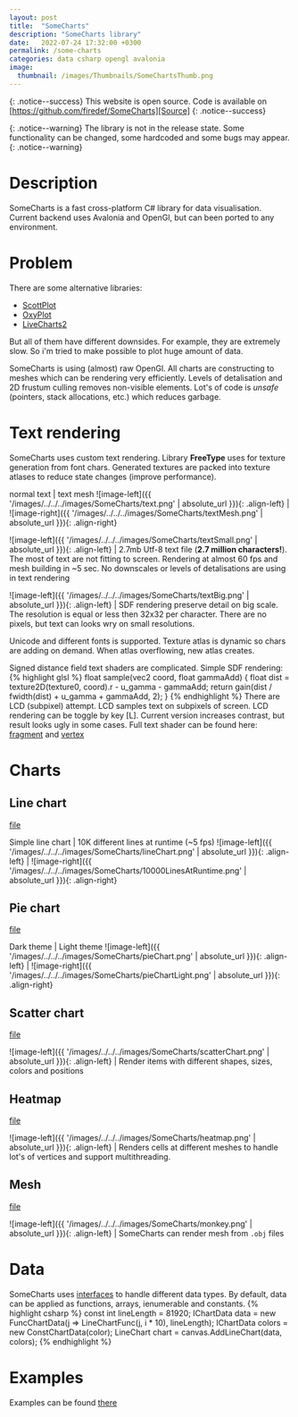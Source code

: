 ```yaml
---
layout: post
title:  "SomeCharts"
description: "SomeCharts library"
date:   2022-07-24 17:32:00 +0300
permalink: /some-charts
categories: data csharp opengl avalonia
image:
  thumbnail: /images/Thumbnails/SomeChartsThumb.png
---
```

<script src="https://polyfill.io/v3/polyfill.min.js?features=es6"></script>
<script type="text/javascript" id="MathJax-script" async
  src="https://cdn.jsdelivr.net/npm/mathjax@3/es5/tex-chtml.js">
</script>

{: .notice--success}
This website is open source. Code is available on <br/>
[https://github.com/firedef/SomeCharts][Source]
{: .notice--success}

{: .notice--warning}
The library is not in the release state. Some functionality can be changed, some hardcoded and some bugs may appear.
{: .notice--warning}


# Description
SomeCharts is a fast cross-platform C# library for data visualisation. Current backend uses Avalonia and OpenGl, but can been ported to any environment.


# Problem
There are some alternative libraries:
- [ScottPlot][ScottPlot]
- [OxyPlot][OxyPlot]
- [LiveCharts2][LiveCharts]

But all of them have different downsides. For example, they are extremely slow. So i'm tried to make possible to plot huge amount of data.

SomeCharts is using (almost) raw OpenGl. All charts are constructing to meshes which can be rendering very efficiently. Levels of detalisation and 2D frustum culling removes non-visible elements. Lot's of code is *unsafe* (pointers, stack allocations, etc.) which reduces garbage.


# Text rendering
SomeCharts uses custom text rendering. Library **FreeType** uses for texture generation from font chars. Generated textures are packed into texture atlases to reduce state changes (improve performance).

normal text | text mesh
![image-left]({{ '/images/../../../images/SomeCharts/text.png' | absolute_url }}){: .align-left} | ![image-right]({{ '/images/../../../images/SomeCharts/textMesh.png' | absolute_url }}){: .align-right}

![image-left]({{ '/images/../../../images/SomeCharts/textSmall.png' | absolute_url }}){: .align-left} | 2.7mb Utf-8 text file (**2.7 million characters!**). The most of text are not fitting to screen. Rendering at almost 60 fps and mesh building in ~5 sec. No downscales or levels of detalisations are using in text rendering

![image-left]({{ '/images/../../../images/SomeCharts/textBig.png' | absolute_url }}){: .align-left} | SDF rendering preserve detail on big scale. The resolution is equal or less then 32x32 per character. There are no pixels, but text can looks wry on small resolutions.

Unicode and different fonts is supported. Texture atlas is dynamic so chars are adding on demand. When atlas overflowing, new atlas creates.

Signed distance field text shaders are complicated. Simple SDF rendering:
{% highlight glsl %}
float sample(vec2 coord, float gammaAdd) {
	float dist = texture2D(texture0, coord).r - u_gamma - gammaAdd;
	return gain(dist / fwidth(dist) + u_gamma + gammaAdd, 2);
}
{% endhighlight %}
There are LCD (subpixel) attempt. LCD samples text on subpixels of screen. LCD rendering can be toggle by key \[L\]. Current version increases contrast, but result looks ugly in some cases.
Full text shader can be found here: [fragment][TextShaderFrag] and [vertex][TextShaderVert]


# Charts
## Line chart
[file][LineChart]

Simple line chart | 10K different lines at runtime (~5 fps)
![image-left]({{ '/images/../../../images/SomeCharts/lineChart.png' | absolute_url }}){: .align-left} | ![image-right]({{ '/images/../../../images/SomeCharts/10000LinesAtRuntime.png' | absolute_url }}){: .align-right}

## Pie chart
[file][PieChart]

Dark theme | Light theme
![image-left]({{ '/images/../../../images/SomeCharts/pieChart.png' | absolute_url }}){: .align-left} | ![image-right]({{ '/images/../../../images/SomeCharts/pieChartLight.png' | absolute_url }}){: .align-right}

## Scatter chart
[file][ScatterChart]

![image-left]({{ '/images/../../../images/SomeCharts/scatterChart.png' | absolute_url }}){: .align-left} | Render items with different shapes, sizes, colors and positions

## Heatmap
[file][HeatMap]

![image-left]({{ '/images/../../../images/SomeCharts/heatmap.png' | absolute_url }}){: .align-left} | Renders cells at different meshes to handle lot's of vertices and support multithreading.

## Mesh
[file][MeshRenderer]

![image-left]({{ '/images/../../../images/SomeCharts/monkey.png' | absolute_url }}){: .align-left} | SomeCharts can render mesh from `.obj` files


# Data
SomeCharts uses [interfaces][DataInterfaces] to handle different data types. By default, data can be applied as functions, arrays, ienumerable and constants.
{% highlight csharp %}
const int lineLength = 81920;
IChartData<float> data = new FuncChartData<float>(j => LineChartFunc(j, i * 10), lineLength);
IChartData<indexedColor> colors = new ConstChartData<indexedColor>(color);
LineChart chart = canvas.AddLineChart(data, colors);
{% endhighlight %}


# Examples
Examples can be found [there][Examples]

[Source]: https://github.com/firedef/SomeCharts
[ScottPlot]: https://github.com/scottplot/scottplot
[OxyPlot]: https://github.com/oxyplot/oxyplot-avalonia
[LiveCharts]: https://github.com/beto-rodriguez/LiveCharts2
[TextShaderFrag]: https://github.com/firedef/SomeCharts/blob/master/SomeChartsUiAvalonia/data/shaders/text.frag
[TextShaderVert]: https://github.com/firedef/SomeCharts/blob/master/SomeChartsUiAvalonia/data/shaders/text.vert

[LineChart]: https://github.com/firedef/SomeCharts/blob/master/SomeChartsUi/src/elements/charts/line/LineChart.cs
[PieChart]: https://github.com/firedef/SomeCharts/blob/master/SomeChartsUi/src/elements/charts/pie/PieChart.cs
[ScatterChart]: https://github.com/firedef/SomeCharts/blob/master/SomeChartsUi/src/elements/charts/scatter/ScatterChart.cs
[HeatMap]: https://github.com/firedef/SomeCharts/blob/master/SomeChartsUi/src/elements/charts/heatmap/HeatmapChart.cs
[MeshRenderer]: https://github.com/firedef/SomeCharts/blob/master/SomeChartsUi/src/elements/other/MeshRenderer.cs

[DataInterfaces]: https://github.com/firedef/SomeCharts/tree/master/SomeChartsUi/src/data

[Examples]: https://github.com/firedef/SomeCharts/tree/master/SomeChartsAvaloniaExamples/src